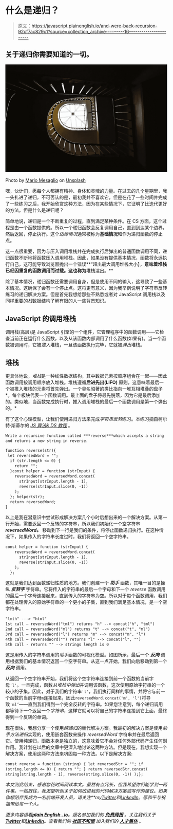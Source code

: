 # 什么是递归？

> 原文：<https://javascript.plainenglish.io/and-were-back-recursion-92cf7ac829c1?source=collection_archive---------16----------------------->

## 关于递归你需要知道的一切。

![](img/4021b1bd49569c75fa7094f96f7b2db5.png)

Photo by [Mario Mesaglio](https://unsplash.com/@seimesa?utm_source=unsplash&utm_medium=referral&utm_content=creditCopyText) on [Unsplash](https://unsplash.com/s/photos/recursivity?utm_source=unsplash&utm_medium=referral&utm_content=creditCopyText)

嘿，伙计们，愿每个人都拥有精神、身体和灵魂的力量。在过去的几个星期里，我一头扎进了递归，不可否认的是，最初我并不喜欢它，但是在花了一些时间并完成了一些练习之后，我开始欣赏这种方法，因为在某些情况下，它证明了比迭代更好的方法。但是什么是递归呢？

简单地说，递归是一个不断重复的过程，直到满足某种条件。在 CS 方面，这个过程是由一个函数提供的。所以一个递归函数会反复调用自己，直到到达某个边界，然后返回，停止执行。这个*边缘情况*通常被称为**基础情况**和作为递归函数的停止点。

这一点很重要，因为与压入调用堆栈并在完成执行后弹出的普通函数调用不同，递归函数不断地将函数压入调用堆栈。因此，如果没有提供基本情况，函数将永远执行自己，这可能导致浏览器抛出一个错误**“超出最大调用堆栈大小】，**意味着堆栈已经因重复的函数调用而过载。这也称为**堆栈溢出。**

除了基本情况，递归函数还需要调用自身，但是使用不同的输入，这导致了一些基本情况。这确保了会有一个停止点。这将更有意义，因为我举例说明了字符串反转练习的递归解决方案。但是首先我想给那些不熟悉或者对 JavaScript 调用栈以及同样重要的*栈*数据结构了解有限的人一些背景知识。

## JavaScript 的调用堆栈

调用栈(高层)是 JavaScript 引擎的一个组件，它管理程序中的函数调用——它检查当前正在运行什么函数，以及从该函数内部调用了什么函数(如果有)。当一个函数被调用时，它被*推入*堆栈，一旦该函数执行完毕，它就被*弹出*堆栈。

## 堆栈

更具体地说，*堆栈*是一种线性数据结构，其中数据元素按顺序组合在一起——因此函数调用按调用顺序放入堆栈。堆栈遵循**后进先出(LIFO)** 原则，这意味着最后一个被推入堆栈的元素将首先弹出。一个臭名昭著的类比指向一堆互相堆叠的盘子*。每个板块代表一个函数调用。最上面的盘子将最先脱落，因为它是最后添加的。类似地，当函数完成执行时，推入调用堆栈的最后一个函数调用是第一个弹出的。*

有了这个心理模型，让我们使用递归方法来完成*字符串反转*练习。本练习摘自柯尔特·斯蒂尔的 [*JS 算法& DS 教程*](https://www.udemy.com/course/js-algorithms-and-data-structures-masterclass/) 。

```
Write a recursive function called ***reverse***which accepts a string and returns a new string in reverse.
```

```
function reverse(str){
 let reversedWord = "";
  if (str.length <= 0) {
    return "";
  }const helper = function (strInput) {
    reversedWord = reversedWord.concat(
      strInput[strInput.length - 1],
      reverse(strInput.slice(0, -1))
    );
  }; helper(str);
  return reversedWord;
}
```

以上是我在潜意识中尝试形成解决方案几个小时后想出来的一个解决方案。从第一行开始，需要返回一个反转的字符串，所以我们初始化一个空字符串 ***reversedWord。*** 移动到下一行是我们的条件，将停止函数递归执行。在这种情况下，如果传入的字符串长度过时，我们将返回一个空字符串。

```
const helper = function (strInput) {
    reversedWord = reversedWord.concat(
      strInput[strInput.length - 1],
      reverse(strInput.slice(0, -1))
    );
  };
```

这就是我们达到函数递归性质的地方。我们创建一个 ***助手*** 函数，其唯一目的是操纵 ***反转字*** 字符串。它将传入的字符串的最后一个字母和下一个 *reverse* 函数调用的最后一个字母连接起来，直到传入的字符串为空。所以对于每个函数调用，我们都在处理传入的原始字符串的一个更小的子集，直到我们满足基本情况，是一个空字符串。

```
"lmth" ---> "html"
1st call – reversedWord("tml") returns "h" --> concat("h", "tml")
2nd call – reversedWord("ml") returns "t" --> concat("t", "ml")
3rd call – reversedWord("l") returns "m" --> concat("m", "l")
4th call – reversedWord("") returns "l" --> concat("l", "")
5th call - returns "" --> strings length is 0
```

这是用传入的字符串调用的*助手*函数的可视化模型。如图所示，最后一个 ***反向*** 调用根据我们的基本情况返回一个空字符串。从这一点开始，我们向后移动到第一个 ***反向*** 调用。

从返回一个空字符串开始，我们将这个空字符串连接到前一个函数的当前字母`'l'`。一旦完成，函数*从堆栈中弹出*并调用该函数，这次使用原始字符串的一个较小的子集。因此，对于我们的字符串`'l'`，我们执行同样的事情，并将它与前一个函数的当前字母`m`连接起来，因此`reversedWord.concat('m', 'l')`将导致`'ml’`——直到我们得到一个完全反转的字符串。如果您注意到，每个递归调用都等待下一个返回一个*字符串*，这样它就可以将自己的字符串连接到它上面，最终得到一个反转的单词。

现在很快，我想分享一个使用*纯递归*的替代解决方案。我最初的解决方案是使用*助手方法递归*实现的，使用嵌套函数来操作 *reversedWord* 字符串并在最后返回它。使用纯递归，函数本身是独立的，这意味着它不会对任何外部代码产生任何副作用。我计划在以后的文章中更深入地讨论这两种方法。但是现在，我想实现一个解决方案，使用这两种方法来巩固每一种方法。以下是解决方案:

```
const reverse = function (string) { let reversedStr = ""; if (string.length <= 0) { return ""; } return reversedStr.concat( string[string.length - 1], reverse(string.slice(0, -1)) );};
```

*本文到此结束，感谢您花时间阅读本文。虽然有点冗长，但我希望你们能学到一两件事。一如既往，我渴望听到关于如何改进我的代码解决方案或写作的建议。如果你想陪伴我成为一名前端开发人员，请关注**my*[*Twitter*](https://twitter.com/thedetroitdev)*和*[*LinkedIn*](https://www.linkedin.com/in/erick-walker-0433981ab/)*。愿和平与祝福带给每一个人。*

*更多内容请看*[***plain English . io***](https://plainenglish.io/)*。报名参加我们的* [***免费周报***](http://newsletter.plainenglish.io/) *。关注我们关于*[***Twitter***](https://twitter.com/inPlainEngHQ)*和*[***LinkedIn***](https://www.linkedin.com/company/inplainenglish/)*。查看我们的* [***社区不和谐***](https://discord.gg/GtDtUAvyhW) *加入我们的* [***人才集体***](https://inplainenglish.pallet.com/talent/welcome) *。*